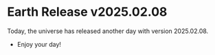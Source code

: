 # Earth Release v2025.02.08
Today, the universe has released another day with version 2025.02.08.
- Enjoy your day!
